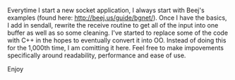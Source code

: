 Everytime I start a new socket application, I always start with Beej's examples (found here:
http://beej.us/guide/bgnet/). Once I have the basics, I add in sendall, rewrite the receive
routine to get all of the input into one buffer as well as so some cleaning. I've started to
replace some of the code with C++ in the hopes to eventually convert it into OO. Instead of 
doing this for the 1,000th time, I am comitting it here. Feel free to make impovements 
specifically around readability, performance and ease of use.

Enjoy
